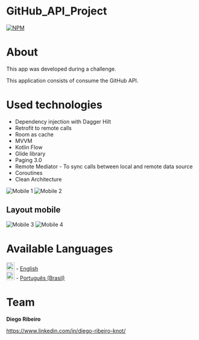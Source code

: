 # GitHub_API_Project


[![NPM](https://img.shields.io/npm/l/react)](https://github.com/dinoknot/GitHub_API_Project/blob/main/LICENSE)

# About

This app was developed during a challenge.

This application consists of consume the GitHub API.

# Used technologies

- Dependency injection with Dagger Hilt
- Retrofit to remote calls
- Room as cache
- MVVM
- Kotlin Flow
- Glide library
- Paging 3.0
- Remote Mediator - To sync calls between local and remote data source
- Coroutines
- Clean Architecture



![Mobile 1](https://github.com/dinoknot/assts/blob/main/assets_todo_app/swipe_to_delete.gif) ![Mobile 2](https://github.com/dinoknot/assts/blob/main/assets_todo_app/search_engine.gif)

## Layout mobile
![Mobile 3](https://github.com/dinoknot/assts/blob/main/assets_todo_app/print1.PNG) ![Mobile 4](https://github.com/dinoknot/assts/blob/main/assets_todo_app/print3.PNG)


# Available Languages
<img alt="English" title="English" src="https://cdn.staticaly.com/gh/hjnilsson/country-flags/master/svg/gb.svg" width="22"> - [English](../README.md) </br>
<img alt="Português (Brasil)" title="Português (Brasil)" src="https://cdn.staticaly.com/gh/hjnilsson/country-flags/master/svg/br.svg" width="22"> - [Português (Brasil)](README.pt_br.md)</br>


# Team

**Diego Ribeiro**

https://www.linkedin.com/in/diego-ribeiro-knot/
